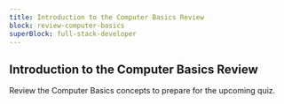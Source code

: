 ```yaml
---
title: Introduction to the Computer Basics Review
block: review-computer-basics
superBlock: full-stack-developer
---
```


## Introduction to the Computer Basics Review

Review the Computer Basics concepts to prepare for the upcoming quiz.
